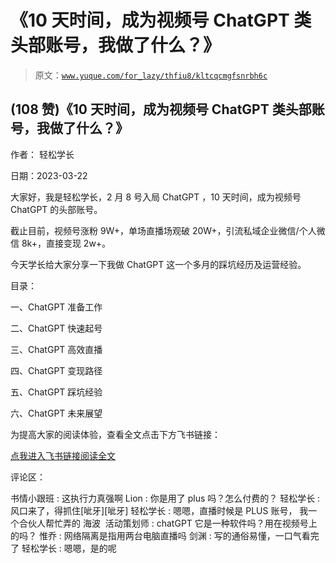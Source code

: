 # 《10 天时间，成为视频号 ChatGPT 类头部账号，我做了什么？》

> 原文：[`www.yuque.com/for_lazy/thfiu8/kltcqcmgfsnrbh6c`](https://www.yuque.com/for_lazy/thfiu8/kltcqcmgfsnrbh6c)



## (108 赞)《10 天时间，成为视频号 ChatGPT 类头部账号，我做了什么？》 

作者： 轻松学长 

日期：2023-03-22 

大家好，我是轻松学长，2 月 8 号入局 ChatGPT ，10 天时间，成为视频号 ChatGPT 的头部账号。 

截止目前，视频号涨粉 9W+，单场直播场观破 20W+，引流私域企业微信/个人微信 8k+，直接变现 2w+。 

今天学长给大家分享一下我做 ChatGPT 这一个多月的踩坑经历及运营经验。 

目录： 

一、ChatGPT 准备工作 

二、ChatGPT 快速起号 

三、ChatGPT 高效直播 

四、ChatGPT 变现路径 

五、ChatGPT 踩坑经验 

六、ChatGPT 未来展望 

为提高大家的阅读体验，查看全文点击下方飞书链接： 

[点我进入飞书链接阅读全文](https://t1s1gqtac2.feishu.cn/docx/PEaud24YioXVx3xe09rcXJVMnjb) 

评论区： 

书情小跟班 : 这执行力真强啊 Lion : 你是用了 plus 吗？怎么付费的？ 轻松学长 : 风口来了，得抓住[呲牙][呲牙] 轻松学长 : 嗯嗯，直播时候是 PLUS 账号， 我一个合伙人帮忙弄的 海波  活动策划师 : chatGPT 它是一种软件吗？用在视频号上的吗？ 惟乔 : 网络隔离是指用两台电脑直播吗 剑渊 : 写的通俗易懂，一口气看完了 轻松学长 : 嗯嗯，是的呢